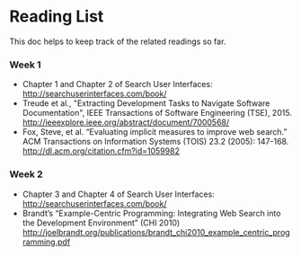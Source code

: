 # Reading List
This doc helps to keep track of the related readings so far.
### Week 1
* Chapter 1 and Chapter 2 of Search User Interfaces: http://searchuserinterfaces.com/book/
* Treude et al., "Extracting Development Tasks to Navigate Software Documentation", IEEE Transactions of Software Engineering (TSE), 2015. http://ieeexplore.ieee.org/abstract/document/7000568/
* Fox, Steve, et al. “Evaluating implicit measures to improve web search.” ACM Transactions on Information Systems (TOIS) 23.2 (2005): 147-168. http://dl.acm.org/citation.cfm?id=1059982
### Week 2
* Chapter 3 and Chapter 4 of Search User Interfaces: http://searchuserinterfaces.com/book/
* Brandt’s “Example-Centric Programming: Integrating Web Search into the Development Environment” (CHI 2010) http://joelbrandt.org/publications/brandt_chi2010_example_centric_programming.pdf
